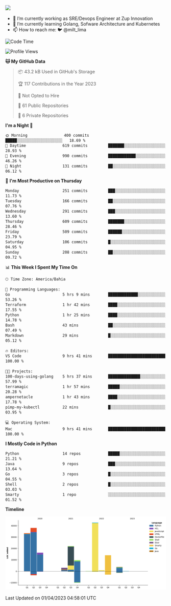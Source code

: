 ![](https://komarev.com/ghpvc/?username=miltlima&color=green)
                 

- 🔭 I’m currently working as SRE/Devops Engineer at Zup Innovation
- 🌱 I’m currently learning Golang, Sofware Architecture and Kubernetes
- 📫 How to reach me: 🐦 @milt_lima

<!--START_SECTION:waka-->
![Code Time](http://img.shields.io/badge/Code%20Time-143%20hrs%2027%20mins-blue)

![Profile Views](http://img.shields.io/badge/Profile%20Views-94-blue)

**🐱 My GitHub Data** 

> 📦 43.2 kB Used in GitHub's Storage 
 > 
> 🏆 117 Contributions in the Year 2023
 > 
> 🚫 Not Opted to Hire
 > 
> 📜 61 Public Repositories 
 > 
> 🔑 6 Private Repositories 
 > 
**I'm a Night 🦉** 

```text
🌞 Morning                400 commits         █████░░░░░░░░░░░░░░░░░░░░   18.69 % 
🌆 Daytime                619 commits         ███████░░░░░░░░░░░░░░░░░░   28.93 % 
🌃 Evening                990 commits         ████████████░░░░░░░░░░░░░   46.26 % 
🌙 Night                  131 commits         ██░░░░░░░░░░░░░░░░░░░░░░░   06.12 % 
```
📅 **I'm Most Productive on Thursday** 

```text
Monday                   251 commits         ███░░░░░░░░░░░░░░░░░░░░░░   11.73 % 
Tuesday                  166 commits         ██░░░░░░░░░░░░░░░░░░░░░░░   07.76 % 
Wednesday                291 commits         ███░░░░░░░░░░░░░░░░░░░░░░   13.60 % 
Thursday                 609 commits         ███████░░░░░░░░░░░░░░░░░░   28.46 % 
Friday                   509 commits         ██████░░░░░░░░░░░░░░░░░░░   23.79 % 
Saturday                 106 commits         █░░░░░░░░░░░░░░░░░░░░░░░░   04.95 % 
Sunday                   208 commits         ██░░░░░░░░░░░░░░░░░░░░░░░   09.72 % 
```


📊 **This Week I Spent My Time On** 

```text
🕑︎ Time Zone: America/Bahia

💬 Programming Languages: 
Go                       5 hrs 9 mins        █████████████░░░░░░░░░░░░   53.26 % 
Terraform                1 hr 42 mins        ████░░░░░░░░░░░░░░░░░░░░░   17.55 % 
Python                   1 hr 25 mins        ████░░░░░░░░░░░░░░░░░░░░░   14.78 % 
Bash                     43 mins             ██░░░░░░░░░░░░░░░░░░░░░░░   07.49 % 
Markdown                 29 mins             █░░░░░░░░░░░░░░░░░░░░░░░░   05.12 % 

🔥 Editors: 
VS Code                  9 hrs 41 mins       █████████████████████████   100.00 % 

🐱‍💻 Projects: 
100-days-using-golang    5 hrs 37 mins       ██████████████░░░░░░░░░░░   57.99 % 
terramagic               1 hr 57 mins        █████░░░░░░░░░░░░░░░░░░░░   20.28 % 
ampernetacle             1 hr 43 mins        ████░░░░░░░░░░░░░░░░░░░░░   17.78 % 
pimp-my-kubectl          22 mins             █░░░░░░░░░░░░░░░░░░░░░░░░   03.95 % 

💻 Operating System: 
Mac                      9 hrs 41 mins       █████████████████████████   100.00 % 
```

**I Mostly Code in Python** 

```text
Python                   14 repos            █████░░░░░░░░░░░░░░░░░░░░   21.21 % 
Java                     9 repos             ███░░░░░░░░░░░░░░░░░░░░░░   13.64 % 
Go                       3 repos             █░░░░░░░░░░░░░░░░░░░░░░░░   04.55 % 
Shell                    2 repos             █░░░░░░░░░░░░░░░░░░░░░░░░   03.03 % 
Smarty                   1 repo              ░░░░░░░░░░░░░░░░░░░░░░░░░   01.52 % 
```



**Timeline**

![Lines of Code chart](https://raw.githubusercontent.com/miltlima/miltlima/master/assets/bar_graph.png)


 Last Updated on 01/04/2023 04:58:01 UTC
<!--END_SECTION:waka-->
